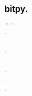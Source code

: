 # bitpy.
.
.
.
.












.






















































.
























.



























.

















































































.































































.


























































































.
